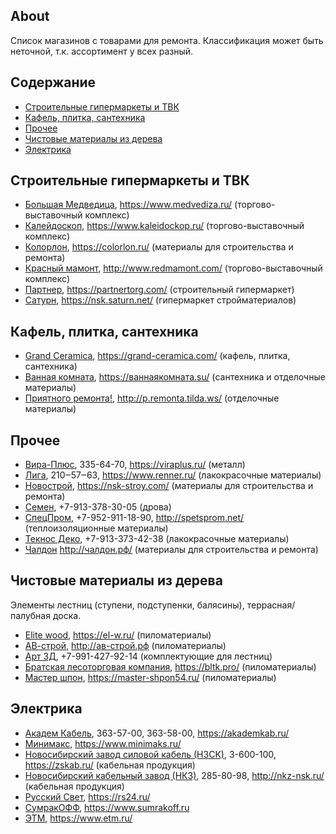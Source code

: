 ## About

Список магазинов с товарами для ремонта. Классификация может быть неточной, т.к. ассортимент у всех разный.

## Содержание

- [Строительные гипермаркеты и ТВК](#строительные-гипермаркеты-и-твк)
- [Кафель, плитка, сантехника](#кафель-плитка-сантехника)
- [Прочее](#прочее)
- [Чистовые материалы из дерева](#чистовые-материалы-из-дерева)
- [Электрика](#электрика)

## Строительные гипермаркеты и ТВК

- [Большая Медведица](https://github.com/contfedorov/sigma-workers/issues/30), https://www.medvediza.ru/ (торгово-выставочный комплекс)
- [Калейдоскоп](https://github.com/contfedorov/sigma-workers/issues/31), https://www.kaleidockop.ru/ (торгово-выставочный комплекс)
- [Колорлон](https://github.com/contfedorov/sigma-workers/issues/34), https://colorlon.ru/ (материалы для строительства и ремонта)
- [Красный мамонт](https://github.com/contfedorov/sigma-workers/issues/93), http://www.redmamont.com/ (торгово-выставочный комплекс)
- [Партнер](https://github.com/contfedorov/sigma-workers/issues/29), https://partnertorg.com/ (строительный гипермаркет)
- [Сатурн](https://github.com/contfedorov/sigma-workers/issues/26), https://nsk.saturn.net/ (гипермаркет стройматериалов)

## Кафель, плитка, сантехника

- [Grand Ceramica](https://github.com/contfedorov/sigma-workers/issues/33), https://grand-ceramica.com/ (кафель, плитка, сантехника)
- [Ванная комната](https://github.com/contfedorov/sigma-workers/issues/32), https://ваннаякомната.su/ (сантехника и отделочные материалы)
- [Приятного ремонта!](https://github.com/contfedorov/sigma-workers/issues/28), http://p.remonta.tilda.ws/ (отделочные материалы)

## Прочее

- [Вира-Плюс](https://github.com/contfedorov/sigma-workers/issues/126), 335-64-70, https://viraplus.ru/ (металл)
- [Лига](https://github.com/contfedorov/sigma-workers/issues/115), 210‒57‒63, https://www.renner.ru/ (лакокрасочные материалы)
- [Новострой](https://github.com/contfedorov/sigma-workers/issues/27), https://nsk-stroy.com/ (материалы для строительства и ремонта)
- [Семен](https://github.com/contfedorov/sigma-workers/issues/125), +7-913-378-30-05 (дрова)
- [СпецПром](https://github.com/contfedorov/sigma-workers/issues/35), +7-952-911-18-90, http://spetsprom.net/ (теплоизоляционные материалы)
- [Текнос Деко](https://github.com/contfedorov/sigma-workers/issues/94), +7-913-373-42-38 (лакокрасочные материалы)
- [Чалдон](https://github.com/contfedorov/sigma-workers/issues/132) http://чалдон.рф/ (материалы для строительства и ремонта)

## Чистовые материалы из дерева

Элементы лестниц (ступени, подступенки, балясины), террасная/палубная доска.

- [Elite wood](https://github.com/contfedorov/sigma-workers/issues/110), https://el-w.ru/ (пиломатериалы)
- [АВ-строй](https://github.com/contfedorov/sigma-workers/issues/133), http://ав-строй.рф (пиломатериалы)
- [Арт 3Д](https://github.com/contfedorov/sigma-workers/issues/121), +7-991-427-92-14 (комплектующие для лестниц)
- [Братская лесоторговая компания](https://github.com/contfedorov/sigma-workers/issues/109), https://bltk.pro/ (пиломатериалы)
- [Мастер шпон](https://github.com/contfedorov/sigma-workers/issues/111), https://master-shpon54.ru/ (пиломатериалы)

## Электрика

- [Академ Кабель](https://github.com/contfedorov/sigma-workers/issues/44), 363-57-00, 363-58-00, https://akademkab.ru/
- [Минимакс](https://github.com/contfedorov/sigma-workers/issues/47), https://www.minimaks.ru/
- [Новосибирский завод силовой кабель (НЗСК)](https://github.com/contfedorov/sigma-workers/issues/95), 3-600-100, https://zskab.ru/ (кабельная продукция)
- [Новосибирский кабельный завод (НКЗ)](https://github.com/contfedorov/sigma-workers/issues/96), 285-80-98, http://nkz-nsk.ru/ (кабельная продукция)
- [Русский Свет](https://github.com/contfedorov/sigma-workers/issues/45), https://rs24.ru/
- [СумракОФФ](https://github.com/contfedorov/sigma-workers/issues/48), https://www.sumrakoff.ru
- [ЭТМ](https://github.com/contfedorov/sigma-workers/issues/46), https://www.etm.ru/

